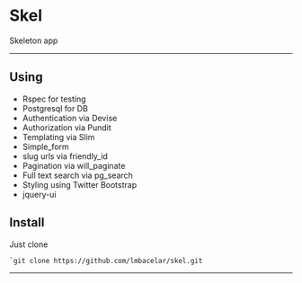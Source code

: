 Skel
========
Skeleton app

---


Using
---------------

* Rspec for testing
* Postgresql for DB
* Authentication via Devise
* Authorization via Pundit
* Templating via Slim
* Simple_form
* slug urls via friendly_id
* Pagination via will_paginate
* Full text search via pg_search
* Styling using Twitter Bootstrap
* jquery-ui


Install
-------
Just clone

    `git clone https://github.com/lmbacelar/skel.git

---
